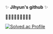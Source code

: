 

<!--
**ji-hyun219/ji-hyun219** is a ✨ _special_ ✨ repository because its `README.md` (this file) appears on your GitHub profile.

Here are some ideas to get you started:

- 🔭 I’m currently working on ...
- 🌱 I’m currently learning ...
- 👯 I’m looking to collaborate on ...
- 🤔 I’m looking for help with ...
- 💬 Ask me about ...
- 📫 How to reach me: ...
- 😄 Pronouns: ...
- ⚡ Fun fact: ...
-->


✨ **Jihyun's github** ✨   

🏃🏻‍♀️🏃🏻‍♀️🏃🏻‍♀️    





[![Solved.ac Profile](http://mazassumnida.wtf/api/v2/generate_badge?boj=ix0219)](https://solved.ac/ix0219/)
